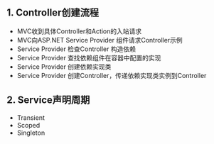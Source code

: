## 1. Controller创建流程

* MVC收到具体Controller和Action的入站请求
* MVC向ASP.NET Service Provider 组件请求Controller示例
* Service Provider 检查Controller 构造依赖
* Service Provider 查找依赖组件在容器中配置的实现
* Service Provider 创建依赖实现类
* Service Provider 创建Controller，传递依赖实现类实例到Controller

## 2. Service声明周期

* Transient
* Scoped
* Singleton



